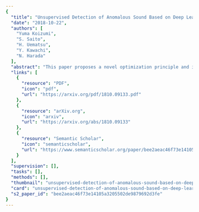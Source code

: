 ```yaml
---
{
  "title": "Unsupervised Detection of Anomalous Sound Based on Deep Learning and the Neyman–Pearson Lemma",
  "date": "2018-10-22",
  "authors": [
    "Yuma Koizumi",
    "S. Saito",
    "H. Uematsu",
    "Y. Kawachi",
    "N. Harada"
  ],
  "abstract": "This paper proposes a novel optimization principle and its implementation for unsupervised anomaly detection in sound (ADS) using an autoencoder (AE). The goal of the unsupervised-ADS is to detect unknown anomalous sounds without training data of anomalous sounds. The use of an AE as a normal model is a state-of-the-art technique for the unsupervised-ADS. To decrease the false positive rate (FPR), the AE is trained to minimize the reconstruction error of normal sounds, and the anomaly score is calculated as the reconstruction error of the observed sound. Unfortunately, since this training procedure does not take into account the anomaly score for anomalous sounds, the true positive rate (TPR) does not necessarily increase. In this study, we define an objective function based on the Neyman–Pearson lemma by considering the ADS as a statistical hypothesis test. The proposed objective function trains the AE to maximize the TPR under an arbitrary low FPR condition. To calculate the TPR in the objective function, we consider that the set of anomalous sounds is the complementary set of normal sounds and simulate anomalous sounds by using a rejection sampling algorithm. Through experiments using synthetic data, we found that the proposed method improved the performance measures of the ADS under low FPR conditions. In addition, we confirmed that the proposed method could detect anomalous sounds in real environments.",
  "links": [
    {
      "resource": "PDF",
      "icon": "pdf",
      "url": "https://arxiv.org/pdf/1810.09133.pdf"
    },
    {
      "resource": "arXiv.org",
      "icon": "arxiv",
      "url": "https://arxiv.org/abs/1810.09133"
    },
    {
      "resource": "Semantic Scholar",
      "icon": "semanticscholar",
      "url": "https://www.semanticscholar.org/paper/bee2aeac46f73e14105a3205502de9879692d3fe"
    }
  ],
  "supervision": [],
  "tasks": [],
  "methods": [],
  "thumbnail": "unsupervised-detection-of-anomalous-sound-based-on-deep-learning-and-the-neyman-pearson-lemma-thumb.jpg",
  "card": "unsupervised-detection-of-anomalous-sound-based-on-deep-learning-and-the-neyman-pearson-lemma-card.jpg",
  "s2_paper_id": "bee2aeac46f73e14105a3205502de9879692d3fe"
}
---
```


